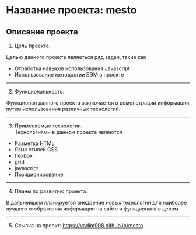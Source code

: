 # Название проекта: **mesto** 
## Описание проекта 

1. Цель проекта.  

Целью данного проекта являеться ряд задач, такие как 
* Отработка навыков использования Javascript 
* Использование методолгии БЭМ в проекте 
-------------------------------------------------------------------------------------------------------------- 
2. Функциональность.  

Функционал данного проекта заключается в демонстрации информации путем использования различных технологий.

-------------------------------------------------------------------------------------------------------------- 
3. Применяемые технологии.  
Технологиями в данном проекте являются 
* Разметка HTML 
* Язык стилей CSS 
* flexbox 
* grid 
* javascript 
* Позиционирование 
-------------------------------------------------------------------------------------------------------------- 
4. Планы по развитию проекта.  

В дальнейшем планируется внедрение новых технологий для наиболее лучшего отображения информации на сайте и функционала в целом.

-------------------------------------------------------------------------------------------------------------- 

5. Ссылка на проект: https://vadim908.github.io/mesto
